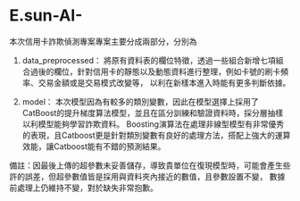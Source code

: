 # E.sun-AI-

本次信用卡詐欺偵測專案專案主要分成兩部分，分別為

1. data_preprocessed：
將原有資料表的欄位特徵，透過一些組合新增七項組合過後的欄位，針對信用卡的靜態以及動態資料進行整理，例如卡號的刷卡頻率、交易金額或是交易模式改變等，
以利在新樣本進入時能有更多判斷依據。

2. model：
本次模型因為有較多的類別變數，因此在模型選擇上採用了CatBoost的提升梯度算法模型，並且在區分訓練和驗證資料時，採分層抽樣以利模型能夠學習詐欺資料。
Boosting演算法在處理非線型模型有非常優秀的表現，且Catboost更是針對類別變數有良好的處理方法，搭配上強大的運算效能，讓Catboost能有不錯的預測結果。

備註：因最後上傳的超參數未妥善儲存，導致貴單位在復現模型時，可能會產生些許的誤差，但超參數值皆是採用與資料夾內接近的數值，且參數設置不變，
數據前處理上仍維持不變，對於缺失非常抱歉。
